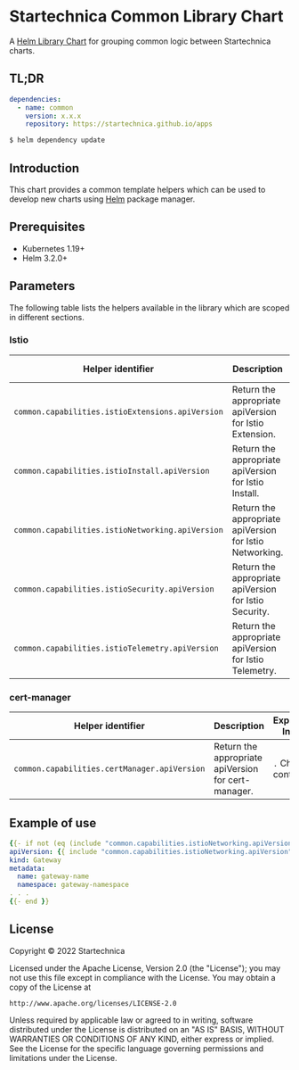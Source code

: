 # Startechnica Common Library Chart

A [Helm Library Chart](https://helm.sh/docs/topics/library_charts/#helm) for grouping common logic between Startechnica charts.

## TL;DR

```yaml
dependencies:
  - name: common
    version: x.x.x
    repository: https://startechnica.github.io/apps
```

```bash
$ helm dependency update
```

## Introduction

This chart provides a common template helpers which can be used to develop new charts using [Helm](https://helm.sh) package manager.

## Prerequisites

- Kubernetes 1.19+
- Helm 3.2.0+

## Parameters

The following table lists the helpers available in the library which are scoped in different sections.

### Istio

| Helper identifier                                 | Description                                                              | Expected Input    |
|---------------------------------------------------|--------------------------------------------------------------------------|-------------------|
| `common.capabilities.istioExtensions.apiVersion`  | Return the appropriate apiVersion for Istio Extension.                   | `.` Chart context |
| `common.capabilities.istioInstall.apiVersion`     | Return the appropriate apiVersion for Istio Install.                     | `.` Chart context |
| `common.capabilities.istioNetworking.apiVersion`  | Return the appropriate apiVersion for Istio Networking.                  | `.` Chart context |
| `common.capabilities.istioSecurity.apiVersion`    | Return the appropriate apiVersion for Istio Security.                    | `.` Chart context |
| `common.capabilities.istioTelemetry.apiVersion`   | Return the appropriate apiVersion for Istio Telemetry.                   | `.` Chart context |

### cert-manager

| Helper identifier                                 | Description                                                              | Expected Input    |
|---------------------------------------------------|--------------------------------------------------------------------------|-------------------|
| `common.capabilities.certManager.apiVersion`      | Return the appropriate apiVersion for cert-manager.                      | `.` Chart context |

## Example of use

```yaml
{{- if not (eq (include "common.capabilities.istioNetworking.apiVersion" .) "false") }}
apiVersion: {{ include "common.capabilities.istioNetworking.apiVersion" . }}
kind: Gateway
metadata:
  name: gateway-name
  namespace: gateway-namespace
. . .
{{- end }}
```

## License

Copyright &copy; 2022 Startechnica

Licensed under the Apache License, Version 2.0 (the "License");
you may not use this file except in compliance with the License.
You may obtain a copy of the License at

    http://www.apache.org/licenses/LICENSE-2.0

Unless required by applicable law or agreed to in writing, software
distributed under the License is distributed on an "AS IS" BASIS,
WITHOUT WARRANTIES OR CONDITIONS OF ANY KIND, either express or implied.
See the License for the specific language governing permissions and
limitations under the License.
